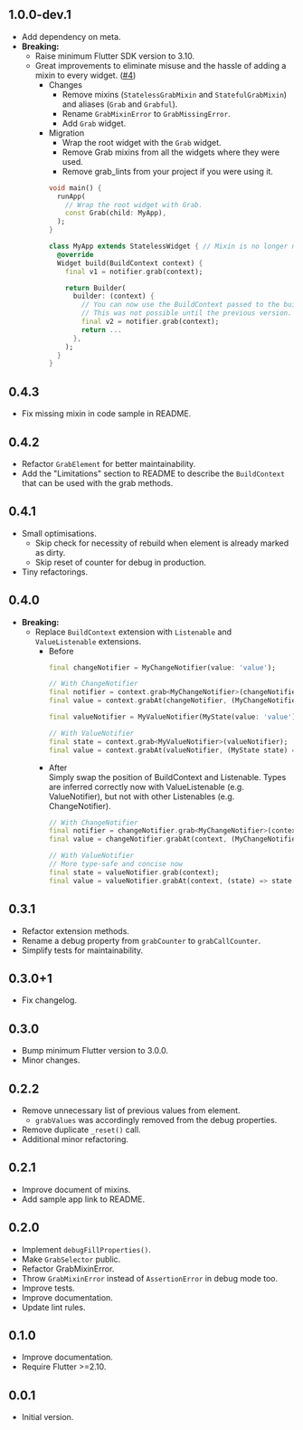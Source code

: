 ## 1.0.0-dev.1

- Add dependency on meta.
- **Breaking:**
    - Raise minimum Flutter SDK version to 3.10.
    - Great improvements to eliminate misuse and the hassle of adding a mixin to every widget. ([#4])
        - Changes
            - Remove mixins (`StatelessGrabMixin` and `StatefulGrabMixin`) and
              aliases (`Grab` and `Grabful`).
            - Rename `GrabMixinError` to `GrabMissingError`.
            - Add `Grab` widget.
        - Migration
            - Wrap the root widget with the `Grab` widget.
            - Remove Grab mixins from all the widgets where they were used.
            - Remove grab_lints from your project if you were using it.
            ```dart
            void main() {
              runApp(
                // Wrap the root widget with Grab.
                const Grab(child: MyApp),
              );
            }
          
            class MyApp extends StatelessWidget { // Mixin is no longer necessary!
              @override
              Widget build(BuildContext context) {
                final v1 = notifier.grab(context);
          
                return Builder(
                  builder: (context) {
                    // You can now use the BuildContext passed to the builder callback too.
                    // This was not possible until the previous version.
                    final v2 = notifier.grab(context);
                    return ...
                  },
                );
              }
            }
            ```

## 0.4.3

- Fix missing mixin in code sample in README.

## 0.4.2

- Refactor `GrabElement` for better maintainability.
- Add the "Limitations" section to README to describe the `BuildContext` that can
  be used with the grab methods.

## 0.4.1

- Small optimisations.
    - Skip check for necessity of rebuild when element is already marked as dirty.
    - Skip reset of counter for debug in production.
- Tiny refactorings.

## 0.4.0

- **Breaking:**
    - Replace `BuildContext` extension with `Listenable` and `ValueListenable` extensions.
        - Before
          ```dart
          final changeNotifier = MyChangeNotifier(value: 'value');
  
          // With ChangeNotifier
          final notifier = context.grab<MyChangeNotifier>(changeNotifier);
          final value = context.grabAt(changeNotifier, (MyChangeNotifier n) => n.value);
          ```
          ```dart
          final valueNotifier = MyValueNotifier(MyState(value: 'value'));
  
          // With ValueNotifier
          final state = context.grab<MyValueNotifier>(valueNotifier);
          final value = context.grabAt(valueNotifier, (MyState state) => state.value);
          ```
        - After\
          Simply swap the position of BuildContext and Listenable.
          Types are inferred correctly now with ValueListenable (e.g. ValueNotifier), but not with other Listenables (e.g. ChangeNotifier).
          ```dart
          // With ChangeNotifier
          final notifier = changeNotifier.grab<MyChangeNotifier>(context);
          final value = changeNotifier.grabAt(context, (MyChangeNotifier n) => n.value);
          ```
          ```dart
          // With ValueNotifier
          // More type-safe and concise now
          final state = valueNotifier.grab(context);
          final value = valueNotifier.grabAt(context, (state) => state.value);
          ```

## 0.3.1

- Refactor extension methods.
- Rename a debug property from `grabCounter` to `grabCallCounter`.
- Simplify tests for maintainability.

## 0.3.0+1

- Fix changelog.

## 0.3.0

- Bump minimum Flutter version to 3.0.0.
- Minor changes.

## 0.2.2

- Remove unnecessary list of previous values from element.
    - `grabValues` was accordingly removed from the debug properties.
- Remove duplicate `_reset()` call.
- Additional minor refactoring.

## 0.2.1

- Improve document of mixins.
- Add sample app link to README.

## 0.2.0

- Implement `debugFillProperties()`.
- Make `GrabSelector` public.
- Refactor GrabMixinError.
- Throw `GrabMixinError` instead of `AssertionError` in debug mode too.
- Improve tests.
- Improve documentation.
- Update lint rules.

## 0.1.0

- Improve documentation.
- Require Flutter >=2.10.

## 0.0.1

- Initial version.

[#4]: https://github.com/kaboc/grab/pull/4
